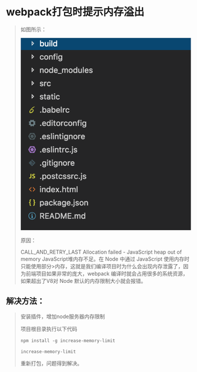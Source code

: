 # webpack打包时提示内存溢出
>如图所示：
>
>![img](https://github.com/Kidd-Ye/Kidd.github.io/blob/master/img/p2.png)
>
>原因：
>
>CALL_AND_RETRY_LAST Allocation failed - JavaScript heap out of memory JavaScript堆内存不足。在 Node 中通过 JavaScript 使用内存时只能使用部分>内存，这就是我们编译项目时为什么会出现内存泄露了，因为前端项目如果非常的庞大，webpack 编译时就会占用很多的系统资源，如果超出了V8对 Node 默认的内存限制大小就会报错。
>

## 解决方法：
>安装插件，增加node服务器内存限制
>
>项目根目录执行以下代码
>
>```
>npm install -g increase-memory-limit
>```
>
>```
>increase-memory-limit
>```
>
>重新打包，问题得到解决。


